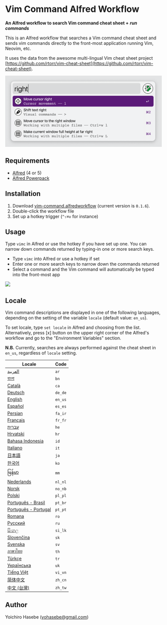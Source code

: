 # Vim Command Alfred Workflow

**An Alfred workflow to search Vim command cheat sheet +** ***run commands***

This is an Alfred workflow that searches a Vim command cheat sheet and sends vim commands directly to the front-most application running Vim, Neovim, etc.

It uses the data from the awesome multi-lingual Vim cheat sheet project [https://github.com/rtorr/vim-cheat-sheet](https://github.com/rtorr/vim-cheat-sheet).

<img src='https://github.com/yohasebe/vim-command-workflow/blob/main/media/screenshot-01.png?raw=true' width="700" />

## Requirements

- [Alfred](https://www.alfredapp.com/) (4 or 5)
- [Alfred Powerpack](https://www.alfredapp.com/shop/)

## Installation

1. Download [vim-command.alfredworkflow](https://github.com/yohasebe/vim-command-workflow/raw/main/vim-command.alfredworkflow) (current version is `0.1.6`).
2. Double-click the workflow file
3. Set up a hotkey trigger (`^⇧⌘v` for instance)

## Usage

Type `vimc` in Alfred or use the hotkey if you have set up one. You can narrow down commands returned by typing-in one or more search keys.

- Type `vimc` into Alfred or use a hotkey if set
- Enter one or more search keys to narrow down the commands returned
- Select a command and the Vim command will automatically be typed into the front-most app

<img src='https://github.com/yohasebe/vim-command-workflow/blob/main/media/screencast-01.gif?raw=true' width="800" />

## Locale

Vim command descriptions are displayed in one of the following languages, depending on the setting of the variable `locale` (default value: `en_us`).

To set locale, type `set locale` in Alfred and choosing from the list. Alternatively, press [x] button on the upper right corner of the Alfred's workflow and go to the "Environment Variables" section.

**N.B.** Currently, searches are always performed against the cheat sheet in `en_us`, regardless of `locale` setting.

| Locale                | Code   |
| ---------             | ------ |
| [العربية](https://vim.rtorr.com/lang/ar)                 | `ar`     |
| [বাংলা](https://vim.rtorr.com/lang/bn)                      | `bn`     |
| [Català](https://vim.rtorr.com/lang/ca)                  | `ca`     |
| [Deutsch](https://vim.rtorr.com/lang/de_de)              | `de_de`  |
| [English](https://vim.rtorr.com/lang/en_us)              | `en_us`  |
| [Español](https://vim.rtorr.com/lang/es_es)              | `es_es`  |
| [Persian](https://vim.rtorr.com/lang/fa_ir)              | `fa_ir`  |
| [Français](https://vim.rtorr.com/lang/fr_fr)             | `fr_fr`  |
| [עברית](https://vim.rtorr.com/lang/he)                   | `he`     |
| [Hrvatski](https://vim.rtorr.com/lang/hr)                | `hr`     |
| [Bahasa Indonesia](https://vim.rtorr.com/lang/id)        | `id`     |
| [Italiano](https://vim.rtorr.com/lang/it)                | `it`     |
| [日本語](https://vim.rtorr.com/lang/ja)                  | `ja`     |
| [한국어](https://vim.rtorr.com/lang/ko)                  | `ko`     |
| [မြန်မာ](https://vim.rtorr.com/lang/mm)                     | `mm`     |
| [Nederlands](https://vim.rtorr.com/lang/nl_nl)           | `nl_nl`  |
| [Norsk](https://vim.rtorr.com/lang/no_nb)                | `no_nb`  |
| [Polski](https://vim.rtorr.com/lang/pl_pl)               | `pl_pl`  |
| [Português - Brasil](https://vim.rtorr.com/lang/pt_br)   | `pt_br`  |
| [Português - Portugal](https://vim.rtorr.com/lang/pt_pt) | `pt_pt`  |
| [Romana](https://vim.rtorr.com/lang/ro)                  | `ro`     |
| [Русский](https://vim.rtorr.com/lang/ru)                 | `ru`     |
| [සිංහල](https://vim.rtorr.com/lang/si_lk)                  | `si_lk`  |
| [Slovenčina](https://vim.rtorr.com/lang/sk)              | `sk`     |
| [Svenska](https://vim.rtorr.com/lang/sv)                 | `sv`     |
| [ภาษาไทย](https://vim.rtorr.com/lang/th)                 | `th`     |
| [Türkçe](https://vim.rtorr.com/lang/tr)                  | `tr`     |
| [Українська](https://vim.rtorr.com/lang/uk)              | `uk`     |
| [Tiếng Việt](https://vim.rtorr.com/lang/vi_vn)           | `vi_vn`  |
| [简体中文](https://vim.rtorr.com/lang/zh_cn)             | `zh_cn`  |
| [中文 (台灣)](https://vim.rtorr.com/lang/zh_tw)          | `zh_tw`  |

## Author

Yoichiro Hasebe (<yohasebe@gmail.com>)
